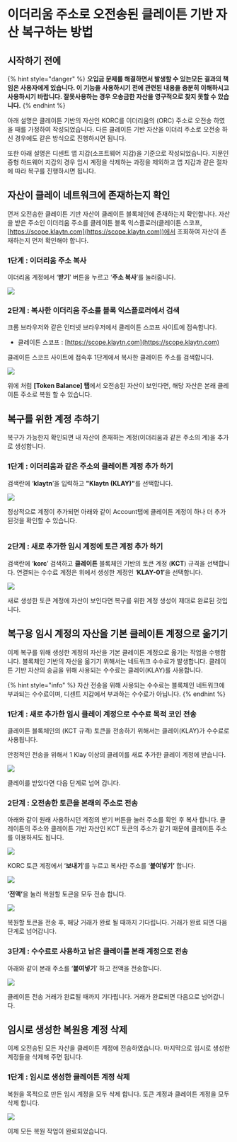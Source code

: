 # 이더리움 주소로 오전송된 클레이튼 기반 자산 복구하는 방법

## 시작하기 전에

{% hint style="danger" %}
**오입금 문제를 해결하면서 발생할 수 있는모든 결과의 책임은 사용자에게 있습니다. 이 기능을 사용하시기 전에 관련된 내용을 충분히 이해하시고 사용하시기 바랍니다. 잘못사용하는 경우 오송금한 자산을 영구적으로 찾지 못할 수 있습니다.**
{% endhint %}

아래 설명은 클레이튼 기반의 자산인 KORC를 이더리움의 (ORC) 주소로 오전송 하였을 때를 가정하여 작성되었습니다. 다른 클레이튼 기반 자산을 이더리 주소로 오전송 하신 경우에도 같은 방식으로 진행하시면 됩니다.

또한 아래 설명은 디센트 앱 지갑(소프트웨어 지갑)을 기준으로 작성되었습니다. 지문인증형 하드웨어 지갑의 경우 임시 계정을 삭제하는 과정을 제외하고 앱 지갑과 같은 절차에 따라 복구를 진행하시면 됩니다.

## 자산이 클레이 네트워크에 존재하는지 확인

먼저 오전송한 클레이튼 기반 자산이 클레이튼 블록체인에 존재하는지 확인합니다. 자산을 받은 주소인 이더리움 주소를 클레이튼 블록 익스플로러(클레이튼 스코프, [https://scope.klaytn.com](https://scope.klaytn.com))에서 조회하여 자산이 존재하는지 먼저 확인해야 합니다.

### **1단계 :** 이더리움 주소 복사

이더리움 계정에서 ‘**받기**’ 버튼을 누르고 ‘**주소 복사**’를 눌러줍니다.

![](../.gitbook/assets/6666.jpg)

### **2단계 :** 복사한 이더리움 주소를 블록 익스플로러에서 검색

크롬 브라우저와 같은 인터넷 브라우저에서 클레이튼 스코프 사이트에 접속합니다.

* 클레이튼 스코프 : [https://scope.klaytn.com](https://scope.klaytn.com)

클레이튼 스코프 사이트에 접속후 1단계에서 복사한 클레이튼 주소를 검색합니다.

![](<../.gitbook/assets/14 (2).png>)

위에 처럼 **\[Token Balance] 탭**에서 오전송된 자산이 보인다면, 해당 자산은 본래 클레이튼 주소로 복원 할 수 있습니다.

## 복구를 위한 계정 추하기

복구가 가능한지 확인되면 내 자산이 존재하는 계정(이더리움과 같은 주소의 계)을  추가로 생성합니다.&#x20;

### **1단계 :** 이더리움과 같은 주소의 클레이튼 **계정** 추가 하기

검색란에 ‘**klaytn**’을 입력하고 **"Klaytn (KLAY)"**&#xB97C; 선택합니다.&#x20;

![](../.gitbook/assets/5555.jpg)

정상적으로 계정이 추가되면 아래와 같이 Account탭에 클레이튼 계정이 하나 더 추가된것을 확인할 수 있습니다.

<div align="center"><img src="../.gitbook/assets/7777.jpg" alt=""></div>

### **2단계 :** 새로 추가한 임시 계정에 **토큰 계정** 추가 하기

검색란에 ‘**korc**’ 검색하고 **클레이튼** 블록체인 기반의 토큰 계정 (**KCT**) 규격을 선택합니다. 연결되는 수수료 계정은 위에서 생성한 계정인  ‘**KLAY-01’**&#xC744; 선택합니다.

![](../.gitbook/assets/8888.jpg)

새로 생성한 토큰 계정에 자산이 보인다면 복구를 위한 계정 생성이 제대로 완료된 것입니다.

## 복구용 임시 계정의 자산을 기본 **클레이튼** 계정으로 옮기기

이제 복구를 위해 생성한 계정의 자산을 기본 클레이튼 계정으로 옮기는 작업을 수행합니다. 블록체인 기반의 자산을 옮기기 위해서는 네트워크 수수료가 발생합니다. 클레이튼 기반 자산의 송금을 위해 사용되는 수수료는 클레이(KLAY)를 사용합니다.

{% hint style="info" %}
자산 전송을 위해 사용되는 수수료는 블록체인 네트워크에 부과되는 수수료이며, 디센트 지갑에서 부과하는 수수료가 아닙니다.
{% endhint %}

### **1단계 :** 새로 추가한 임시 클레이 계정으로 수수료 목적 코인 전송

클레이튼 블록체인의 (KCT 규격) 토큰을 전송하기 위해서는 클레이(KLAY)가 수수료로 사용됩니다.

안정적인 전송을 위해서 1 Klay 이상의 클레이를 새로 추가한 클레이 계정에 받습니다.

![](../.gitbook/assets/9999.jpg)

클레이를 받았다면 다음 단계로 넘어 갑니다.

### **2단계 :** 오전송한 토큰을 본래의 주소로 전송

아래와 같이 원래 사용하시던 계정의 받기 버튼을 눌러 주소를 확인 후 복사 합니다. 클레이튼의 주소와 클레이튼 기반 자산인 KCT 토큰의 주소가 같기 때문에 클레이튼 주소를 이용하셔도 됩니다.

![](../.gitbook/assets/1010.jpg)

KORC 토큰 계정에서 ‘**보내기**’를 누르고 복사한 주소를 ‘**붙여넣기’** 합니다.

![](../.gitbook/assets/121212.jpg)

**‘전액’**&#xC744; 눌러 복원할 토큰을 모두 전송 합니다.

![](../.gitbook/assets/1313.jpg)

복원할 토큰을 전송 후, 해당 거래가 완료 될 때까지 기다립니다. 거래가 완료 되면 다음 단계로 넘어갑니다.

### **3단계 :** 수수료로 사용하고 남은 클레이를 본래 계정으로 전송

아래와 같이 본래 주소를 ‘**붙여넣기**’ 하고 전액을 전송합니다.

![](<../.gitbook/assets/01 (2).jpg>)

클레이튼 전송 거래가 완료될 때까지 기다립니다. 거래가 완료되면 다음으로 넘어갑니다.

## 임시로 생성한 복원용 계정 삭제&#x20;

이제 오전송된 모든 자산을 클레이튼 계정에 전송하였습니다. 마지막으로 임시로 생성한 계정들을 삭제해 주면 됩니다.

### **1단계 : 임시로 생성한 클레이튼** 계정 삭제&#x20;

복원을 목적으로 만든 임시 계정을 모두 삭제 합니다. 토큰 계정과 클레이튼 계정을 모두 삭제 합니다.&#x20;

![](<../.gitbook/assets/02 (2).jpg>)

이제 모든 복원 작업이 완료되었습니다.
